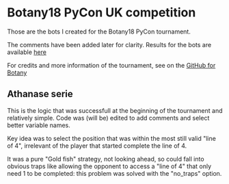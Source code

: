 # Botany18 PyCon UK competition
Those are the bots I created for the Botany18 PyCon tournament.

The comments have been added later for clarity. Results for the bots are available [here](http://botany18.pyconuk.org)

For credits and more information of the tournament, see on the [GitHub for Botany](https://github.com/inglesp/botany)

## Athanase serie

This is the logic that was successfull at the beginning of the tournament and relatively simple. Code was (will be) edited to add comments and select better variable names.

Key idea was to select the position that was within the most still valid "line of 4", irrelevant of the player that started complete the line of 4.

It was a pure "Gold fish" strategy, not looking ahead, so could fall into obvious traps like allowing the opponent to access a "line of 4" that only need 1 to be completed: this problem was solved with the "no_traps" option.
